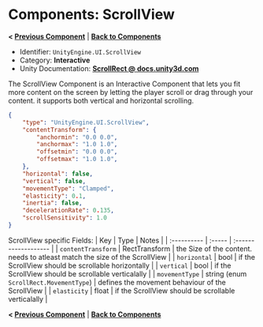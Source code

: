 # Components: ScrollView
**< [Previous Component](/docs/components/UnityEngine.UI.Outline.md)** | **[Back to Components](/docs/components/README.md)**

- Identifier: `UnityEngine.UI.ScrollView`
- Category: **Interactive**
- Unity Documentation: **[ScrollRect @ docs.unity3d.com](https://docs.unity3d.com/Packages/com.unity.ugui@1.0/manual/script-ScrollRect.html)**

The ScrollView Component is an Interactive Component that lets you fit more content on the screen by letting the player scroll or drag through your content. it supports both vertical and horizontal scrolling.
```json
{
	"type": "UnityEngine.UI.ScrollView",
	"contentTransform": {
		"anchormin": "0.0 0.0",
		"anchormax": "1.0 1.0",
		"offsetmin": "0.0 0.0",
		"offsetmax": "1.0 1.0",
	},
	"horizontal": false,
	"vertical": false,
	"movementType": "Clamped",
	"elasticity": 0.1,
	"inertia": false,
	"decelerationRate": 0.135,
	"scrollSensitivity": 1.0
}
```

ScrollView specific Fields:
| Key         | Type   | Notes                |
| :---------- | :----- | :------------------- |
| `contentTransform`     | RectTransform | the Size of the content. needs to atleast match the size of the ScrollView  |
| `horizontal`  | bool | if the ScrollView should be scrollable horizontally |
| `vertical`  | bool | if the ScrollView should be scrollable verticalally |
| `movementType` | string (enum `ScrollRect.MovementType`) | defines the movement behaviour of the ScrollView |
| `elasticity`  | float | if the ScrollView should be scrollable verticalally |

**< [Previous Component](/docs/components/UnityEngine.UI.Outline.md)** | **[Back to Components](/docs/components/README.md)**
<!--stackedit_data:
eyJoaXN0b3J5IjpbNDgxODE0NDU5LC0xMzQ5ODc0ODM1LDExNz
k4MjgyMzIsMTUxNjA2NjcyMiwyMTQ0MTM3MTM0LC0xNjMzMzcy
OTI0LC0xNjMxMDA3OTk5XX0=
-->